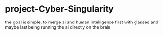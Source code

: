 # project-Cyber-Singularity
the goal is simple, to merge ai and human intelligence first with glasses and maybe last being running the ai directly on the brain
